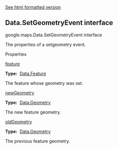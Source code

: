 [See html formatted version](https://huasofoundries.github.io/google-maps-documentation/Data.SetGeometryEvent.html)


Data.SetGeometryEvent interface
-------------------------------

google.maps.Data.SetGeometryEvent interface

The properties of a setgeometry event.

Properties

[feature](#Data.SetGeometryEvent.feature)

**Type:**  [Data.Feature](Data.Feature.md)

The feature whose geometry was set.

[newGeometry](#Data.SetGeometryEvent.newGeometry)

**Type:**  [Data.Geometry](Data.Geometry.md)

The new feature geometry.

[oldGeometry](#Data.SetGeometryEvent.oldGeometry)

**Type:**  [Data.Geometry](Data.Geometry.md)

The previous feature geometry.